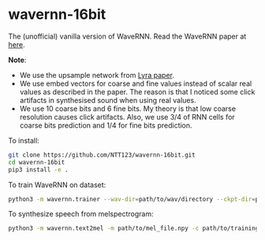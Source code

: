 # wavernn-16bit
The (unofficial) vanilla version of WaveRNN. Read the WaveRNN paper at [here](https://arxiv.org/abs/1802.08435).

**Note**:
- We use the upsample network from [Lyra paper](https://arxiv.org/abs/2102.09660).
- We use embed vectors for coarse and fine values instead of scalar real values as described in the paper. The reason is that I noticed some click artifacts in synthesised sound when using real values.
- We use 10 coarse bits and 6 fine bits. My theory is that low coarse resolution causes click artifacts. Also, we use 3/4 of RNN cells for coarse bits prediction and 1/4 for fine bits prediction.

To install:
```sh
git clone https://github.com/NTT123/wavernn-16bit.git
cd wavernn-16bit
pip3 install -e .
```

To train WaveRNN on dataset:
```sh
python3 -m wavernn.trainer --wav-dir=path/to/wav/directory --ckpt-dir=path/to/checkpoint/directory
```

To synthesize speech from melspectrogram:
```sh
python3 -m wavernn.text2mel -m path/to/mel_file.npy -c path/to/training/checkpoint.pickle -o path/to/output.wav
```